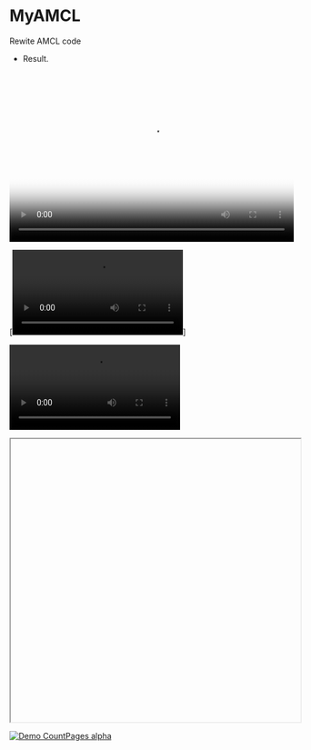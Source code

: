 # MyAMCL
Rewite AMCL code

* Result.
<video id="video" controls="" preload="auto" width="500" height="300" poster="https://raw.githubusercontent.com/ShifanZhu/MyPhotos/master/MyAMCL_pic.jpg">
      <source id="mp4" src="E:\Photo\competition\FSAC\MyAMCL2.mp4" type="video/mp4">
      <p>Your user agent does not support the HTML5 Video element.</p>
</video>


[![Watch the video](E:\Photo\competition\FSAC\MyAMCL2.mp4)]

![Watch the video](E:\Photo\competition\FSAC\MyAMCL2.mp4)

<iframe height=498 width=510 src="E:\Photo\competition\FSAC\MyAMCL2.mp4">


<iframe height=498 width=510 src="E:\Photo\competition\FSAC\MyAMCL2.mp4" frameborder=0 allowfullscreen></iframe>


[![Demo CountPages alpha](http://share.gifyoutube.com/KzB6Gb.gif)](E:\Photo\competition\FSAC\MyAMCL2.mp4)


